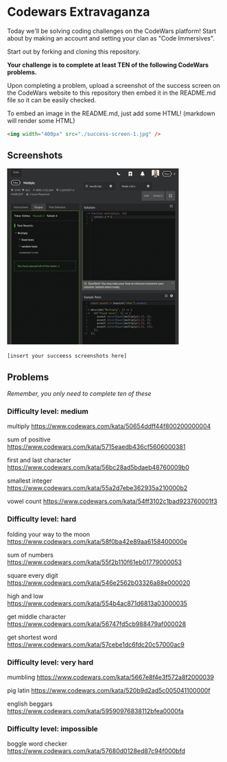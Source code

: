 # Codewars Extravaganza

Today we'll be solving coding challenges on the CodeWars platform! Start about by making an account and setting your clan as "Code Immersives".

Start out by forking and cloning this repository.

**Your challenge is to complete at least TEN of the following CodeWars problems.**

Upon completing a problem, upload a screenshot of the success screen on the CodeWars website to this repository then embed it in the README.md file so it can be easily checked.

To embed an image in the README.md, just add some HTML! (markdown will render some HTML)

```html
<img width="400px" src="./success-screen-1.jpg" />
```

## Screenshots

<img width="400px" src="./pics/multiply.png" alt="multiply" />

`[insert your succeess screenshots here]`

## Problems

_Remember, you only need to complete ten of these_

### Difficulty level: medium

multiply
https://www.codewars.com/kata/50654ddff44f800200000004

sum of positive
https://www.codewars.com/kata/5715eaedb436cf5606000381

first and last character
https://www.codewars.com/kata/56bc28ad5bdaeb48760009b0

smallest integer
https://www.codewars.com/kata/55a2d7ebe362935a210000b2

vowel count
https://www.codewars.com/kata/54ff3102c1bad923760001f3

### Difficulty level: hard

folding your way to the moon
https://www.codewars.com/kata/58f0ba42e89aa6158400000e

sum of numbers
https://www.codewars.com/kata/55f2b110f61eb01779000053

square every digit
https://www.codewars.com/kata/546e2562b03326a88e000020

high and low
https://www.codewars.com/kata/554b4ac871d6813a03000035

get middle character
https://www.codewars.com/kata/56747fd5cb988479af000028

get shortest word
https://www.codewars.com/kata/57cebe1dc6fdc20c57000ac9

### Difficulty level: very hard

mumbling
https://www.codewars.com/kata/5667e8f4e3f572a8f2000039

pig latin
https://www.codewars.com/kata/520b9d2ad5c005041100000f

english beggars
https://www.codewars.com/kata/59590976838112bfea0000fa

### Difficulty level: impossible

boggle word checker
https://www.codewars.com/kata/57680d0128ed87c94f000bfd
